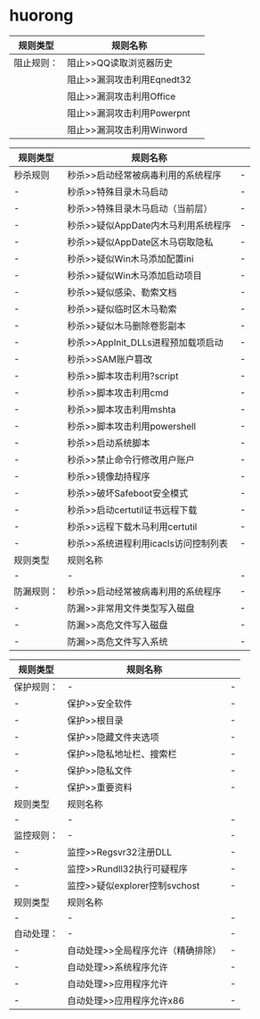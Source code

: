 # huorong

| 规则类型 | 规则名称 |  |
| - | - | - |
|阻止规则：|阻止>>QQ读取浏览器历史||
||阻止>>漏洞攻击利用Eqnedt32||
||阻止>>漏洞攻击利用Office||
||阻止>>漏洞攻击利用Powerpnt||
||阻止>>漏洞攻击利用Winword||

| 规则类型 | 规则名称 |  |
| - | - | - |
| 秒杀规则 | 秒杀>>启动经常被病毒利用的系统程序 | - |
| - | 秒杀>>特殊目录木马启动 | - |
| - | 秒杀>>特殊目录木马启动（当前层） | - |
| - | 秒杀>>疑似AppDate内木马利用系统程序 | - |
| - | 秒杀>>疑似AppDate区木马窃取隐私 | - |
| - | 秒杀>>疑似Win木马添加配置ini | - |
| - | 秒杀>>疑似Win木马添加启动项目 | - |
| - | 秒杀>>疑似感染、勒索文档 | - |
| - | 秒杀>>疑似临时区木马勒索 | - |
| - | 秒杀>>疑似木马删除卷影副本 | - |
| - | 秒杀>>AppInit_DLLs进程预加载项启动 | - |
| - | 秒杀>>SAM账户篡改 | - |
| - | 秒杀>>脚本攻击利用?script | - |
| - | 秒杀>>脚本攻击利用cmd | - |
| - | 秒杀>>脚本攻击利用mshta | - |
| - | 秒杀>>脚本攻击利用powershell | - |
| - | 秒杀>>启动系统脚本 | - |
| - | 秒杀>>禁止命令行修改用户账户 | - |
| - | 秒杀>>镜像劫持程序 | - |
| - | 秒杀>>破坏Safeboot安全模式 | - |
| - | 秒杀>>启动certutil证书远程下载 | - |
| - | 秒杀>>远程下载木马利用certutil | - |
| - |秒杀>>系统进程利用icacls访问控制列表 | - |
| 规则类型 | 规则名称 |  |
| - | - | - |
| 防漏规则： | 秒杀>>启动经常被病毒利用的系统程序 | - |
| - | 防漏>>非常用文件类型写入磁盘 | - |
| - | 防漏>>高危文件写入磁盘 | - |
| - | 防漏>>高危文件写入系统 | - |

| 规则类型 | 规则名称 |  |
| - | - | - |
| 保护规则： | - | - |
| - | 保护>>安全软件 | - |
| - | 保护>>根目录 | - |
| - | 保护>>隐藏文件夹选项 | - |
| - | 保护>>隐私地址栏、搜索栏 | - |
| - | 保护>>隐私文件 | - |
| - | 保护>>重要资料 | - |
| 规则类型 | 规则名称 |  |
| - | - | - |
| 监控规则： | - | - |
| - | 监控>>Regsvr32注册DLL| - |
| - | 监控>>Rundll32执行可疑程序| - |
| - | 监控>>疑似explorer控制svchost | - |
| 规则类型 | 规则名称 |  |
| - | - | - |
| 自动处理： | - | - |
| - | 自动处理>>全局程序允许（精确排除） | - |
| - | 自动处理>>系统程序允许 | - |
| - | 自动处理>>应用程序允许 | - |
| - | 自动处理>>应用程序允许x86 | - |
























